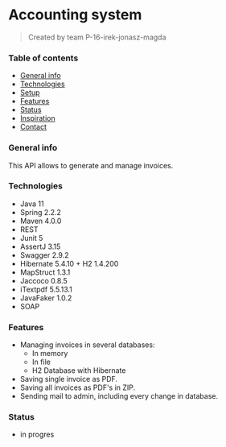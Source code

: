# Accounting system
> Created by team P-16-irek-jonasz-magda

### Table of contents
* [General info](#general-info)
* [Technologies](#technologies)
* [Setup](#setup)
* [Features](#features)
* [Status](#status)
* [Inspiration](#inspiration)
* [Contact](#contact)

### General info
This API allows to generate and manage invoices.

### Technologies
* Java 11
* Spring 2.2.2
* Maven 4.0.0
* REST
* Junit 5
* AssertJ 3.15
* Swagger 2.9.2
* Hibernate 5.4.10 + H2 1.4.200 
* MapStruct 1.3.1
* Jaccoco 0.8.5
* iTextpdf 5.5.13.1
* JavaFaker 1.0.2
* SOAP

### Features
* Managing invoices in several databases:
	* In memory
	* In file
	* H2 Database with Hibernate
* Saving single invoice as PDF.
* Saving all invoices as PDF's in ZIP.
* Sending mail to admin, including every change in database.

### Status
* in progres
